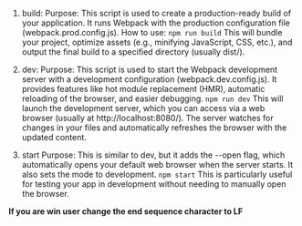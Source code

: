 1. build:
Purpose: This script is used to create a production-ready build of your application. It runs Webpack with the production configuration file (webpack.prod.config.js).
How to use:
`npm run build`
This will bundle your project, optimize assets (e.g., minifying JavaScript, CSS, etc.), and output the final build to a specified directory (usually dist/).

2. dev:
Purpose: This script is used to start the Webpack development server with a development configuration (webpack.dev.config.js).
It provides features like hot module replacement (HMR), automatic reloading of the browser, and easier debugging.
`npm run dev`
This will launch the development server, which you can access via a web browser (usually at http://localhost:8080/).
The server watches for changes in your files and automatically refreshes the browser with the updated content.

3. start
Purpose: This is similar to dev, but it adds the --open flag, which automatically opens your default web browser when the server starts. It also sets the mode to development.
`npm start`
This is particularly useful for testing your app in development without needing to manually open the browser.

**If you are win user change the end sequence character to LF**
